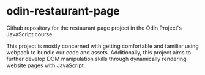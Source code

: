 # odin-restaurant-page
Github repository for the restaurant page project in the Odin Project's JavaScript course.

This project is mostly concerned with getting comfortable and familiar using webpack to bundle our code and assets. 
Additionally, this project aims to further develop DOM manipulation skills through dynamically rendering website pages with JavaScript. 

